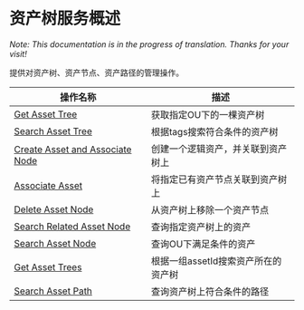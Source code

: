 # 资产树服务概述

*Note: This documentation is in the progress of translation. Thanks for your visit!*

提供对资产树、资产节点、资产路径的管理操作。

| 操作名称     | 描述                |
|--------------|---------------------|
| [Get Asset Tree](get_asset_tree) | 获取指定OU下的一棵资产树  |
| [Search Asset Tree](search_asset_tree)    | 根据tags搜索符合条件的资产树 |
|[Create Asset and Associate Node](create_asset_and_associate_node) |创建一个逻辑资产，并关联到资产树上|
|[Associate Asset](associate_asset)  |将指定已有资产节点关联到资产树上|
|[Delete Asset Node](delete_asset_node) |从资产树上移除一个资产节点|
|[Search Related Asset Node](search_related_asset_node) |查询指定资产树上的资产|
|[Search Asset Node](search_asset_node) |查询OU下满足条件的资产|
|[Get Asset Trees](get_asset_trees)  |根据一组assetId搜索资产所在的资产树|
|[Search Asset Path](search_asset_path) |查询资产树上符合条件的路径|

